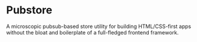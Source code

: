 # Pubstore

A microscopic pubsub-based store utility for building HTML/CSS-first apps without the bloat and boilerplate of a full-fledged frontend framework.
